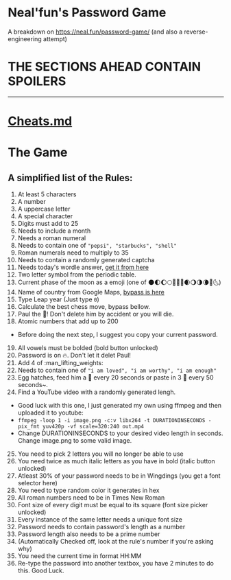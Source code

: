 # Neal'fun's Password Game
A breakdown on https://neal.fun/password-game/
(and also a reverse-engineering attempt)

# THE SECTIONS AHEAD CONTAIN SPOILERS

---

# [Cheats.md](CHEATS.MD)

# The Game

## A simplified list of the Rules:

1. At least 5 characters
2. A number
3. A uppercase letter
4. A special character
5. Digits must add to 25
6. Needs to include a month
7. Needs a roman numeral
8. Needs to contain one of `"pepsi", "starbucks", "shell"`
9. Roman numerals need to multiply to 35
10. Needs to contain a randomly generated captcha
11. Needs today's wordle answer, [get it from here](CHEATS.md)
12. Two letter symbol from the periodic table.
13. Current phase of the moon as a emoji (one of :new_moon::first_quarter_moon::waxing_gibbous_moon::full_moon::crescent_moon::first_quarter_moon_with_face::full_moon_with_face::waxing_crescent_moon::waning_gibbous_moon::last_quarter_moon::waning_crescent_moon::new_moon_with_face::last_quarter_moon_with_face:)
14. Name of country from Google Maps, [bypass is here](CHEATS.md)
15. Type Leap year (Just type `0`)
16. Calculate the best chess move, bypass bellow.
17. Paul the :egg:! Don't delete him by accident or you will die.
18. Atomic numbers that add up to 200
- Before doing the next step, I suggest you copy your current password.
19. All vowels must be bolded (bold button unlocked)
20. Password is on :fire:. Don't let it delet Paul!
21. Add 4 of :man_lifting_weights: 
22. Needs to contain one of `"i am loved", "i am worthy", "i am enough"`
23. Egg hatches, feed him a :bug: every 20 seconds or paste in 3 :bug: every 50 seconds~.
24. Find a YouTube video with a randomly generated lengh.
  - Good luck with this one, I just generated my own using ffmpeg and then uploaded it to youtube:
  - `ffmpeg -loop 1 -i image.png -c:v libx264 -t DURATIONINSECONDS -pix_fmt yuv420p -vf scale=320:240 out.mp4`
  - Change DURATIONINSECONDS to your desired video length in seconds. Change image.png to some valid image.
25. You need to pick 2 letters you will no longer be able to use
26. You need twice as much italic letters as you have in bold (italic button unlocked)
27. Atleast 30% of your password needs to be in Wingdings (you get a font selector here)
28. You need to type random color it generates in hex
29. All roman numbers need to be in Times New Roman
30. Font size of every digit must be equal to its square (font size picker unlocked)
31. Every instance of the same letter needs a unique font size
32. Password needs to contain password's length as a number
33. Password length also needs to be a prime number
34. (Automatically Checked off, look at the rule's number if you're asking why)
35. You need the current time in format HH:MM
36. Re-type the password into another textbox, you have 2 minutes to do this. Good Luck.
